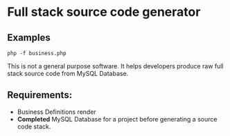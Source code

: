 # Full stack source code generator

## Examples

    php -f business.php

This is not a general purpose software. It helps developers produce raw full stack source code from MySQL Database.

## Requirements:
* Business Definitions render
* __Completed__ MySQL Database for a project before generating a source code stack.
